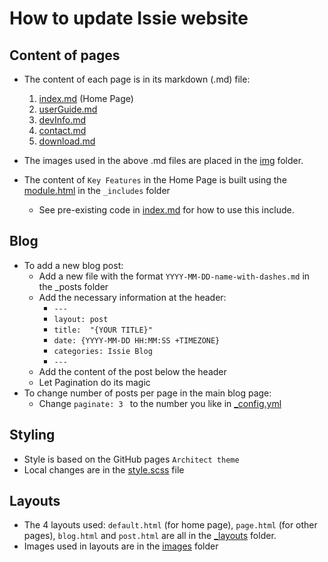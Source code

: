 # How to update Issie website

## Content of pages

- The content of each page is in its markdown (.md) file:
  1. [index.md](index.markdown) (Home Page)
  2. [userGuide.md](userGuide.md)
  3. [devInfo.md](devInfo.md)
  4. [contact.md](contact.md)
  5. [download.md](download.md)

- The images used in the above .md files are placed in the [img](img/) folder.

- The content of `Key Features` in the Home Page is built using the [module.html](_includes/module.html) in the `_includes` folder
  - See pre-existing code in [index.md](index.markdown) for how to use this include.  

## Blog

- To add a new blog post:
  - Add a new file with the format `YYYY-MM-DD-name-with-dashes.md` in the _posts folder
  - Add the necessary information at the header:
    - `---`
    - `layout: post`
    - `title:  "{YOUR TITLE}"`
    - `date: {YYYY-MM-DD HH:MM:SS +TIMEZONE}`
    - `categories: Issie Blog`
    - `--- `
  - Add the content of the post below the header
  - Let Pagination do its magic
- To change number of posts per page in the main blog page:
  - Change `paginate: 3 ` to the number you like in [_config.yml](_config.yml)


## Styling

- Style is based on the GitHub pages `Architect theme`
- Local changes are in the [style.scss](assets/css/style.scss) file

## Layouts

- The 4 layouts used: `default.html` (for home page), `page.html` (for other pages), `blog.html` and `post.html` are all in the [_layouts](_layouts/) folder.
- Images used in layouts are in the [images](assets/images/) folder